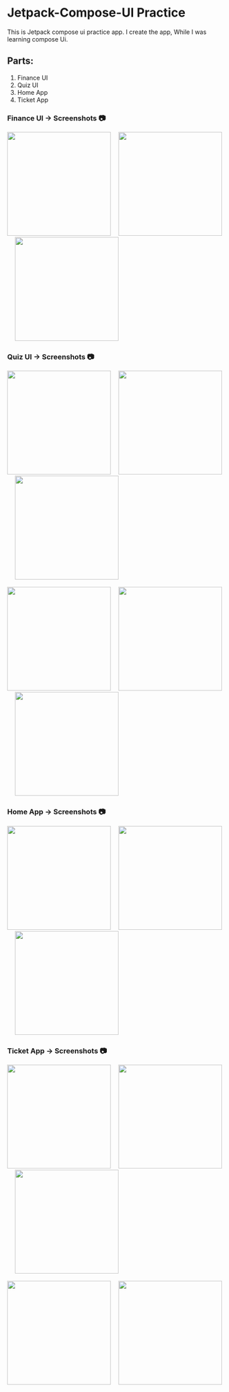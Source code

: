 # Jetpack-Compose-UI Practice
This is Jetpack compose ui practice app. I create the app, While I was learning compose Ui. 

## Parts:
1. Finance UI
2. Quiz UI
3. Home App
4. Ticket App

   
### Finance UI -> Screenshots 📷
<img src="/screenshots/Finance_1.png" width="240">&emsp;
<img src="/screenshots/Finance_2.png" width="240">&emsp;
<img src="/screenshots/Finance_3.png" width="240">


### Quiz UI -> Screenshots 📷
<img src="/screenshots/QuizUI_1.png" width="240">&emsp;
<img src="/screenshots/QuizUI_2.png" width="240">&emsp;
<img src="/screenshots/QuizUI_3.png" width="240">&emsp;

<img src="/screenshots/QuizUI_4.png" width="240">&emsp;
<img src="/screenshots/QuizUI_5.png" width="240">&emsp;
<img src="/screenshots/QuizUI_6.png" width="240">


### Home App -> Screenshots 📷
<img src="/screenshots/HomeApp_1.png" width="240">&emsp;
<img src="/screenshots/HomeApp_2.png" width="240">&emsp;
<img src="/screenshots/HomeApp_3.png" width="240">

### Ticket App -> Screenshots 📷
<img src="/screenshots/TicketApp_1.png" width="240">&emsp;
<img src="/screenshots/TicketApp_2.png" width="240">&emsp;
<img src="/screenshots/TicketApp_3.png" width="240">&emsp;

<img src="/screenshots/TicketApp_4.png" width="240">&emsp;
<img src="/screenshots/TicketApp_5.png" width="240">







